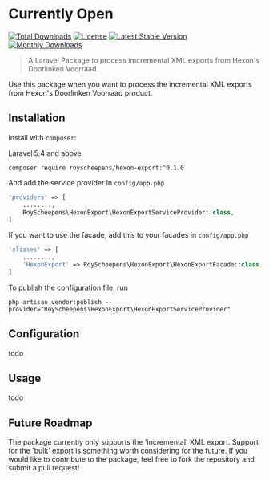 # Currently Open

[![Total Downloads](https://poser.pugx.org/royscheepens/hexon-export/downloads)](https://packagist.org/packages/royscheepens/hexon-export)
[![License](https://poser.pugx.org/royscheepens/hexon-export/license)](https://packagist.org/packages/royscheepens/hexon-export)
[![Latest Stable Version](https://poser.pugx.org/royscheepens/hexon-export/v/stable)](https://packagist.org/packages/royscheepens/hexon-export)
[![Monthly Downloads](https://poser.pugx.org/royscheepens/hexon-export/d/monthly)](https://packagist.org/packages/royscheepens/hexon-export)

> A Laravel Package to process imcremental XML exports from Hexon's Doorlinken Voorraad. 

Use this package when you want to process the incremental XML exports from Hexon's Doorlinken Voorraad product.

## Installation
Install with `composer`:

Laravel 5.4 and above
```
composer require royscheepens/hexon-export:^0.1.0
```

And add the service provider in `config/app.php`
```php
'providers' => [
    ........,
    RoyScheepens\HexonExport\HexonExportServiceProvider::class,
]
```

If you want to use the facade, add this to your facades in `config/app.php`
```php
'aliases' => [
    ........,
    'HexonExport' => RoyScheepens\HexonExport\HexonExportFacade::class,
]

```

To publish the configuration file, run
```
php artisan vendor:publish --provider="RoyScheepens\HexonExport\HexonExportServiceProvider"
```

## Configuration

todo

## Usage

todo

## Future Roadmap

The package currently only supports the 'incremental' XML export. Support for the 'bulk' export is something worth considering for the future. If you would like to contribute to the package, feel free to fork the repository and submit a pull request!